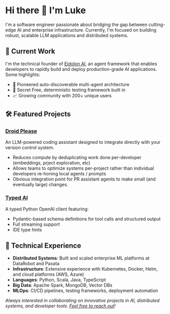 # Hi there 👋 I'm Luke

I'm a software engineer passionate about bridging the gap between cutting-edge AI and enterprise infrastructure. Currently, I'm focused on building robust, scalable LLM applications and distributed systems.

## 🔭 Current Work

I'm the technical founder of [Eidolon AI](https://eidolonai.com/), an agent framework that enables developers to rapidly build and deploy production-grade AI applications. Some highlights:

- 🤖 Pioneered auto-discoverable multi-agent architecture
- 🚀 Secret Free, deterministic testing framework built in
- 📈 Growing community with 200+ unique users

## 🛠️ Featured Projects

### [Droid Please](https://github.com/LukeLalor/droid-please)
An LLM-powered coding assistant designed to integrate directly with your version control system.
- Reduces compute by deduplicating work done per-developer (embeddings, prject exploration, etc)
- Allows teams to optimize systems per-project rather than individual developers re-honing local agents / prompts
- Obvious integration point for PR assistant agents to make small (and eventually large) changes.

### [Typed AI](https://github.com/eidolon-ai/typed-ai)
A typed Python OpenAI client featuring:
- Pydantic-based schema definitions for tool calls and structured output
- Full streaming support
- IDE type hints

## 💼 Technical Experience

- **Distributed Systems**: Built and scaled enterprise ML platforms at DataRobot and Paxata
- **Infrastructure**: Extensive experience with Kubernetes, Docker, Helm, and cloud platforms (AWS, Azure)
- **Languages**: Python, Scala, Java, TypeScript
- **Big Data**: Apache Spark, MongoDB, Vector DBs
- **MLOps**: CI/CD pipelines, testing frameworks, deployment automation

*Always interested in collaborating on innovative projects in AI, distributed systems, and developer tools. [Feel free to reach out](https://www.linkedin.com/in/lukehlalor/)!*
